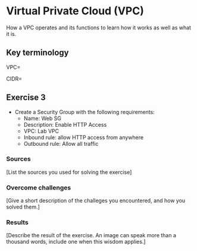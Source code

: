 # Virtual Private Cloud (VPC)
How a VPC operates and its functions to learn how it works as well as what it is.

## Key terminology
VPC= 

CIDR= 

## Exercise 3
- Create a Security Group with the following requirements:
    - Name: Web SG
    - Description: Enable HTTP Access
    - VPC: Lab VPC
    - Inbound rule: allow HTTP access from anywhere
    - Outbound rule: Allow all traffic

### Sources
[List the sources you used for solving the exercise]

### Overcome challenges
[Give a short description of the challeges you encountered, and how you solved them.]

### Results
[Describe the result of the exercise. An image can speak more than a thousand words, include one when this wisdom applies.]
